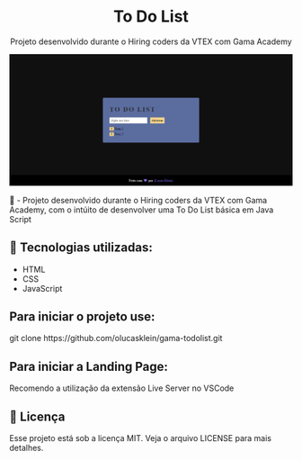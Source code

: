 <h1 align="center"> To Do List</h1>
<p align="center">Projeto desenvolvido durante o Hiring coders da VTEX com Gama Academy</p>
<img src="./todolist.png">

📖 - Projeto desenvolvido durante o Hiring coders da VTEX com Gama Academy, com o intúito de desenvolver uma To Do List básica em Java Script

<h2>🚀 Tecnologias utilizadas: </h2>

- HTML
- CSS
- JavaScript

<h2>Para iniciar o projeto use: </h2>
git clone https://github.com/olucasklein/gama-todolist.git

<h2>Para iniciar a Landing Page:</h2>
Recomendo a utilização da extensão Live Server no VSCode

<h2>📝 Licença</h2>
Esse projeto está sob a licença MIT. Veja o arquivo LICENSE para mais detalhes.
